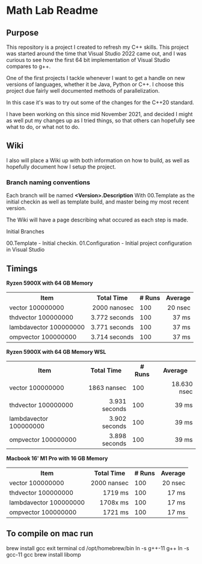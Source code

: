 # Math Lab Readme

## Purpose
This repository is a project I created to refresh my C++ skills.  This project was started around the time that Visual Studio 2022 came out, and I was curious to see how the first 64 bit implementation of Visual Studio compares to g++.

One of the first projects I tackle whenever I want to get a handle on new versions of languages, whether it be Java, Python or C++. I choose this project due fairly well documented methods of parallelization.

In this case it's was to try out some of the changes for the C++20 standard.

I have been working on this since mid November 2021, and decided I might as well put my changes up as I tried things, so that others can hopefully see what to do, or what not to do.

## Wiki

I also will place a Wiki up with both information on how to build, as well as hopefully document how I setup the project.

### Branch naming conventions

Each branch will be named **&lt;Version>.Description** With 00.Template as the initial checkin as well as template build, and master being my most recent version.

The Wiki will have a page describing what occured as each step is made.

Initial Branches

00.Template - Initial checkin.
01.Configuration - Initial project configuration in Visual Studio

## Timings

**Ryzen 5900X with 64 GB Memory**

<table>
<tr><th>Item</th><th>Total Time</th><th># Runs</th><th>Average</th></th>
<tr><td>vector 100000000</td><td style="text-align:right">2000 nanosec</td><td>100</td><td style="text-align:right">20 nsec</td></tr>
<tr><td>thdvector 100000000</td><td style="text-align:right">3.772 seconds</td><td>100</td><td style="text-align:right">37 ms</td></tr>
<tr><td>lambdavector 100000000</td><td style="text-align:right">3.771 seconds</td><td>100</td><td style="text-align:right">37 ms</td></tr>
<td>ompvector 100000000</td><td style="text-align:right">3.714 seconds</td><td>100</td><td style="text-align:right">37 ms</td></tr>
</table>


**Ryzen 5900X with 64 GB Memory WSL**

<table>
<tr><th>Item</th><th>Total Time</th><th># Runs</th><th>Average</th></th>
<tr><td>vector 100000000</td><td style="text-align:right">1863 nansec</td><td>100</td><td style="text-align:right">18.630 nsec</td></tr>
<tr><td>thdvector 100000000</td><td style="text-align:right">3.931 seconds</td><td>100</td><td style="text-align:right">39 ms</td></tr>
<tr><td>lambdavector 100000000</td><td style="text-align:right">3.902 seconds</td><td>100</td><td style="text-align:right">39 ms</td></tr>
<td>ompvector 100000000</td><td style="text-align:right">3.898 seconds</td><td>100</td><td style="text-align:right">39 ms</td></tr>
</table>

**Macbook 16' M1 Pro with 16 GB Memory**

<table>
<tr><th>Item</th><th>Total Time</th><th># Runs</th><th>Average</th></th>
<tr><td>vector 100000000</td><td style="text-align:right">2000 nansec</td><td>100</td><td style="text-align:right">20 nsec</td></tr>
<tr><td>thdvector 100000000</td><td style="text-align:right">1719 ms</td><td>100</td><td style="text-align:right">17 ms</td></tr>
<tr><td>lambdavector 100000000</td><td style="text-align:right">1708x ms</td><td>100</td><td style="text-align:right">17 ms</td></tr>
<td>ompvector 100000000</td><td style="text-align:right">1721 ms</td><td>100</td><td style="text-align:right">17 ms</td></tr>
</table>

## To compile on mac run
brew install gcc
exit terminal
cd /opt/homebrew/bin
ln -s g++-11 g++
ln -s gcc-11 gcc
brew install libomp